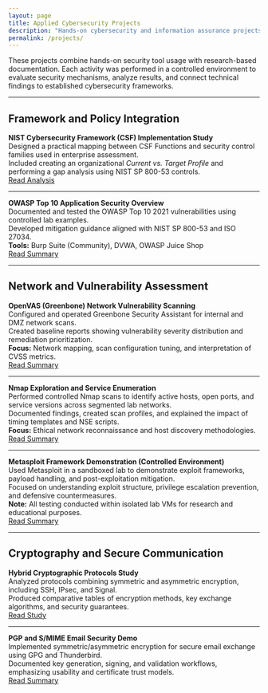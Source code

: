 ```yaml
---
layout: page
title: Applied Cybersecurity Projects
description: "Hands-on cybersecurity and information assurance projects demonstrating applied use of security frameworks, vulnerability assessment tools, and secure system design."
permalink: /projects/
---
```


These projects combine hands-on security tool usage with research-based documentation.
Each activity was performed in a controlled environment to evaluate security mechanisms, analyze results, and connect technical findings to established cybersecurity frameworks.

---

## Framework and Policy Integration

**NIST Cybersecurity Framework (CSF) Implementation Study**  
Designed a practical mapping between CSF Functions and security control families used in enterprise assessment.  
Included creating an organizational *Current vs. Target Profile* and performing a gap analysis using NIST SP 800-53 controls.  
[Read Analysis](/ia/csf-gap-analysis/)

---

**OWASP Top 10 Application Security Overview**  
Documented and tested the OWASP Top 10 2021 vulnerabilities using controlled lab examples.  
Developed mitigation guidance aligned with NIST SP 800-53 and ISO 27034.  
**Tools:** Burp Suite (Community), DVWA, OWASP Juice Shop  
[Read Summary](/ia/owasp-top10/)

---

## Network and Vulnerability Assessment

**OpenVAS (Greenbone) Network Vulnerability Scanning**  
Configured and operated Greenbone Security Assistant for internal and DMZ network scans.  
Created baseline reports showing vulnerability severity distribution and remediation prioritization.  
**Focus:** Network mapping, scan configuration tuning, and interpretation of CVSS metrics.  
[Read Summary](/ia/openvas-network-assessment/)

---

**Nmap Exploration and Service Enumeration**  
Performed controlled Nmap scans to identify active hosts, open ports, and service versions across segmented lab networks.  
Documented findings, created scan profiles, and explained the impact of timing templates and NSE scripts.  
**Focus:** Ethical network reconnaissance and host discovery methodologies.  
[Read Summary](/ia/nmap-exploration/)

---

**Metasploit Framework Demonstration (Controlled Environment)**  
Used Metasploit in a sandboxed lab to demonstrate exploit frameworks, payload handling, and post-exploitation mitigation.  
Focused on understanding exploit structure, privilege escalation prevention, and defensive countermeasures.  
**Note:** All testing conducted within isolated lab VMs for research and educational purposes.  
[Read Summary](/ia/metasploit-demo.md)

---

## Cryptography and Secure Communication

**Hybrid Cryptographic Protocols Study**  
Analyzed protocols combining symmetric and asymmetric encryption, including SSH, IPsec, and Signal.  
Produced comparative tables of encryption methods, key exchange algorithms, and security guarantees.  
[Read Study](/ia/hybrid-crypto-protocols/)

---

**PGP and S/MIME Email Security Demo**  
Implemented symmetric/asymmetric encryption for secure email exchange using GPG and Thunderbird.  
Documented key generation, signing, and validation workflows, emphasizing usability and certificate trust models.  
[Read Summary](/ia/pgp-smime.md)
